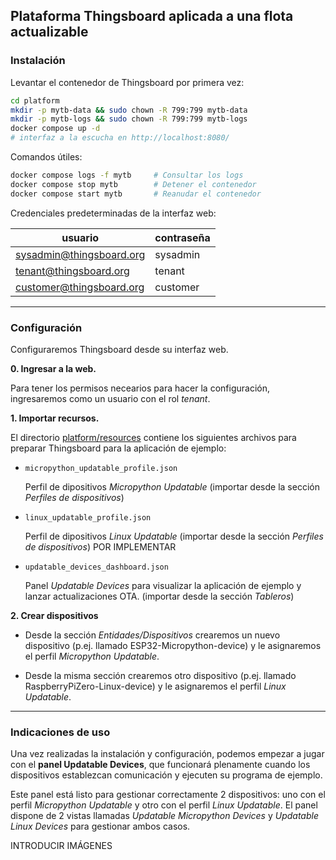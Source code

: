 ## Plataforma Thingsboard aplicada a una flota actualizable

### Instalación

Levantar el contenedor de Thingsboard por primera vez:
```bash
cd platform
mkdir -p mytb-data && sudo chown -R 799:799 mytb-data
mkdir -p mytb-logs && sudo chown -R 799:799 mytb-logs
docker compose up -d
# interfaz a la escucha en http://localhost:8080/
```

Comandos útiles:
```bash
docker compose logs -f mytb     # Consultar los logs
docker compose stop mytb        # Detener el contenedor
docker compose start mytb       # Reanudar el contenedor
```

Credenciales predeterminadas de la interfaz web:

| usuario                  | contraseña |
| ------------------------ | ---------- |
| sysadmin@thingsboard.org | sysadmin   |
| tenant@thingsboard.org   | tenant     |
| customer@thingsboard.org | customer   |


---

### Configuración

Configuraremos Thingsboard desde su interfaz web.

**0. Ingresar a la web.**

Para tener los permisos necearios para hacer la configuración, ingresaremos como un usuario con el rol *tenant*.

**1. Importar recursos.**

El directorio [platform/resources](https://github.com/p4bloOS/thingsboard-updatable-devices/tree/master/platform/resources) contiene los siguientes archivos para preparar Thingsboard para la aplicación de ejemplo:

- `micropython_updatable_profile.json`

  Perfil de dipositivos *Micropython Updatable* (importar desde la sección *Perfiles de dispositivos*)

- `linux_updatable_profile.json`

  Perfil de dipositivos *Linux Updatable* (importar desde la sección *Perfiles de dispositivos*) POR IMPLEMENTAR

- `updatable_devices_dashboard.json`

  Panel *Updatable Devices* para visualizar la aplicación de ejemplo y lanzar actualizaciones OTA.
  (importar desde la sección *Tableros*)


**2. Crear dispositivos**

- Desde la sección *Entidades/Dispositivos* crearemos un nuevo dispositivo (p.ej. llamado ESP32-Micropython-device) y le asignaremos el perfil *Micropython Updatable*.

- Desde la misma sección crearemos otro dispositivo (p.ej. llamado RaspberryPiZero-Linux-device) y le asignaremos el perfil *Linux Updatable*.


---

### Indicaciones de uso

Una vez realizadas la instalación y configuración, podemos empezar a jugar con el **panel Updatable Devices**, que funcionará plenamente cuando los dispositivos establezcan comunicación y ejecuten su programa de ejemplo.

Este panel está listo para gestionar correctamente 2 dispositivos: uno con el perfil *Micropython Updatable* y otro con el perfil *Linux Updatable*. El panel dispone de 2 vistas llamadas *Updatable Micropython Devices* y *Updatable Linux Devices* para gestionar ambos casos.

INTRODUCIR IMÁGENES
